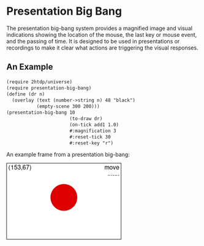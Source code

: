 # Presentation Big Bang

The presentation big-bang system provides a magnified image and visual
indications showing the location of the mouse, the last key or mouse
event, and the passing of time. It is designed to be used in
presentations or recordings to make it clear what actions are
triggering the visual responses.

## An Example

```racket
(require 2htdp/universe)
(require presentation-big-bang)
(define (dr n)
  (overlay (text (number->string n) 48 "black")
           (empty-scene 300 200)))
(presentation-big-bang 10
                       (to-draw dr)
                       (on-tick add1 1.0)
                       #:magnification 3
                       #:reset-tick 30
                       #:reset-key "r")
```

An example frame from a presentation big-bang:

![Magnified big-bang with annotations](example.png)
